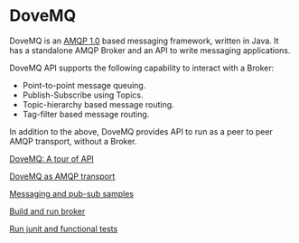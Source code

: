 DoveMQ
======

DoveMQ is an [AMQP 1.0](http://www.amqp.org) based messaging framework, written in Java.
It has a standalone AMQP Broker and an API to write messaging applications.


DoveMQ API supports the following capability to interact with a Broker:

* Point-to-point message queuing.
* Publish-Subscribe using Topics.
* Topic-hierarchy based message routing.
* Tag-filter based message routing.

In addition to the above, DoveMQ provides API to run as a peer to peer AMQP transport, without a Broker.

[DoveMQ: A tour of API](https://github.com/tejdas/dovemq-amqp/wiki/DoveMQ)

[DoveMQ as AMQP transport](https://github.com/tejdas/dovemq-amqp/wiki/DoveMQ-as-AMQP-transport)

[Messaging and pub-sub samples](https://github.com/tejdas/dovemq-amqp/wiki/DoveMQ-Samples)

[Build and run broker](https://github.com/tejdas/dovemq-amqp/wiki/Build-and-run-DoveMQ-broker)

[Run junit and functional tests](https://github.com/tejdas/dovemq-amqp/wiki/DoveMQ-tests)

